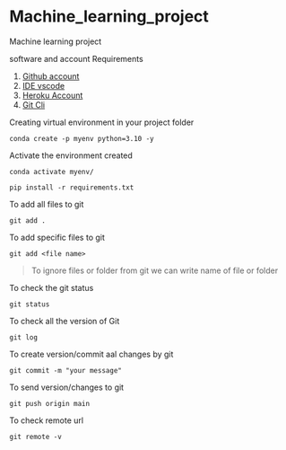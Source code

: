 # Machine_learning_project
Machine learning project 


software and account Requirements

1. [Github account](https://github.com)
2. [IDE vscode](https://code.visualstudio.com)
3. [Heroku Account](https://dashboard.heroku.com/login)
4. [Git Cli](https://git-scm.com/docs/gitcli)


Creating virtual environment in your project folder
```
conda create -p myenv python=3.10 -y

```

Activate the environment created
```
conda activate myenv/

```

```
pip install -r requirements.txt

```

To add all files to git

```
git add .

```

To add specific files to git

```
git add <file name>

```

> To ignore files or folder from git we can write name of file or folder

To check the git status

```
git status

```


To check all the version of Git

```
git log

```

To create version/commit aal changes by git 

```
git commit -m "your message"

```

To send version/changes to git

```
git push origin main

```

To check remote url

```
git remote -v

```

